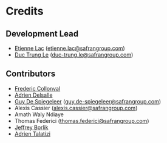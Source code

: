 # Credits

## Development Lead

* [Etienne Lac](https://gitlab.com/etienne.lac) (etienne.lac@safrangroup.com)
* [Duc Trung Le](https://gitlab.com/ductrungle) (duc-trung.le@safrangroup.com)

## Contributors

* [Frederic Collonval](https://gitlab.com/fcollonval)
* [Adrien Delsalle](https://gitlab.com/adriendelsalle)
* [Guy De Spiegeleer](https://gitlab.com/GuyDS) (guy.de-spiegeleer@safrangroup.com)
* Alexis Cassier (alexis.cassier@safrangroup.com)
* Amath Waly Ndiaye
* Thomas Federici (thomas.federici@safrangroup.com)
* [Jeffrey Borlik](https://gitlab.com/JeffreyBorlik)
* [Adrien Talatizi](https://gitlab.com/AdrienTalatizi)
